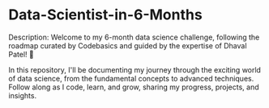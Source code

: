 # Data-Scientist-in-6-Months

Description:
Welcome to my 6-month data science challenge, following the roadmap curated by Codebasics and guided by the expertise of Dhaval Patel! 🌟

In this repository, I'll be documenting my journey through the exciting world of data science, from the fundamental concepts to advanced techniques. Follow along as I code, learn, and grow, sharing my progress, projects, and insights.
